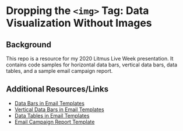 # Dropping the `<img>` Tag: Data Visualization Without Images

## Background

This repo is a resource for my 2020 Litmus Live Week presentation. It contains code samples for horizontal data bars, vertical data bars, data tables, and a sample email campaign report.

## Additional Resources/Links

* [Data Bars in Email Templates](https://github.com/bdjang/data-bars-email-templates)
* [Vertical Data Bars in Email Templates](https://github.com/bdjang/vertical-bars-email-templates)
* [Data Tables in Email Templates](https://github.com/bdjang/data-email-templates)
* [Email Campaign Report Template](https://github.com/bdjang/email-campaign-report)